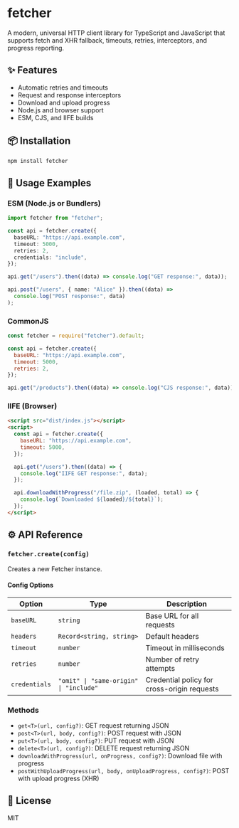 

# fetcher

A modern, universal HTTP client library for TypeScript and JavaScript that supports fetch and XHR fallback, timeouts, retries, interceptors, and progress reporting.

## ✨ Features

- Automatic retries and timeouts
- Request and response interceptors
- Download and upload progress
- Node.js and browser support
- ESM, CJS, and IIFE builds

## 📦 Installation

```bash
npm install fetcher
```

## 🚀 Usage Examples

### ESM (Node.js or Bundlers)

```typescript
import fetcher from "fetcher";

const api = fetcher.create({
  baseURL: "https://api.example.com",
  timeout: 5000,
  retries: 2,
  credentials: "include",
});

api.get("/users").then((data) => console.log("GET response:", data));

api.post("/users", { name: "Alice" }).then((data) =>
  console.log("POST response:", data)
);
```

### CommonJS

```javascript
const fetcher = require("fetcher").default;

const api = fetcher.create({
  baseURL: "https://api.example.com",
  timeout: 5000,
  retries: 2,
});

api.get("/products").then((data) => console.log("CJS response:", data));
```

### IIFE (Browser)

```html
<script src="dist/index.js"></script>
<script>
  const api = fetcher.create({
    baseURL: "https://api.example.com",
    timeout: 5000,
  });

  api.get("/users").then((data) => {
    console.log("IIFE GET response:", data);
  });

  api.downloadWithProgress("/file.zip", (loaded, total) => {
    console.log(`Downloaded ${loaded}/${total}`);
  });
</script>
```

## ⚙️ API Reference

### `fetcher.create(config)`

Creates a new Fetcher instance.

#### Config Options

| Option        | Type                           | Description                                             |
|---------------|--------------------------------|---------------------------------------------------------|
| `baseURL`     | `string`                       | Base URL for all requests                               |
| `headers`     | `Record<string, string>`       | Default headers                                         |
| `timeout`     | `number`                       | Timeout in milliseconds                                 |
| `retries`     | `number`                       | Number of retry attempts                                |
| `credentials` | `"omit" \| "same-origin" \| "include"` | Credential policy for cross-origin requests            |

### Methods

- `get<T>(url, config?)`: GET request returning JSON
- `post<T>(url, body, config?)`: POST request with JSON
- `put<T>(url, body, config?)`: PUT request with JSON
- `delete<T>(url, config?)`: DELETE request returning JSON
- `downloadWithProgress(url, onProgress, config?)`: Download file with progress
- `postWithUploadProgress(url, body, onUploadProgress, config?)`: POST with upload progress (XHR)

## 🧩 License

MIT